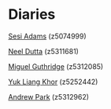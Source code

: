 
# Diaries

[Sesi Adams](./z5074999.md) (z5074999)

[Neel Dutta](./z5311681.md) (z5311681)

[Miguel Guthridge](./z5312085.md) (z5312085)

[Yuk Liang Khor](./z5252442.md) (z5252442)

[Andrew Park](./z5312962.md) (z5312962)
